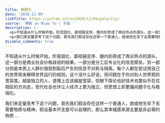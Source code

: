 ```yaml
---
title: 极圈化
date: '2019-11-09'
linkTitle: https://yufree.cn/cn/2019/11/09/polarity/
source: '博客 on Miao Yu | 于淼 '
description: |-
  <p>不知道从什么时候开始，阶层固化、鄙视链定序、圈内刻奇成了舆论热点的源头，这一部分是商业社会价格歧视的结果，一部分是分工后专业化的信息壁垒，另一部分则是本质上人群价值观割裂后产生的信息不对称与隔离。每个人都在尝试用自己的世界观来解释世界运行的规则，这个没什么好说，但问题在于你对别人世界观的宽容度。越是独立的人，道理上应该越是宽容，但眼下舆论也好技术也罢似乎在往相反的方向走，现代社会也许让人经济上更为独立，但思想上却更偏向圈子化与极端化。</p>
  <p>我们来定量思考下这个问题，首先我们假设存在这样一个普通人，她或他生存下去需要物质与精神，假设基本开支是可以自理的，那么其幸福感来源主要是非必需的物质 ...
disable_comments: true
---
```

<p>不知道从什么时候开始，阶层固化、鄙视链定序、圈内刻奇成了舆论热点的源头，这一部分是商业社会价格歧视的结果，一部分是分工后专业化的信息壁垒，另一部分则是本质上人群价值观割裂后产生的信息不对称与隔离。每个人都在尝试用自己的世界观来解释世界运行的规则，这个没什么好说，但问题在于你对别人世界观的宽容度。越是独立的人，道理上应该越是宽容，但眼下舆论也好技术也罢似乎在往相反的方向走，现代社会也许让人经济上更为独立，但思想上却更偏向圈子化与极端化。</p>
<p>我们来定量思考下这个问题，首先我们假设存在这样一个普通人，她或他生存下去需要物质与精神，假设基本开支是可以自理的，那么其幸福感来源主要是非必需的物质 ...